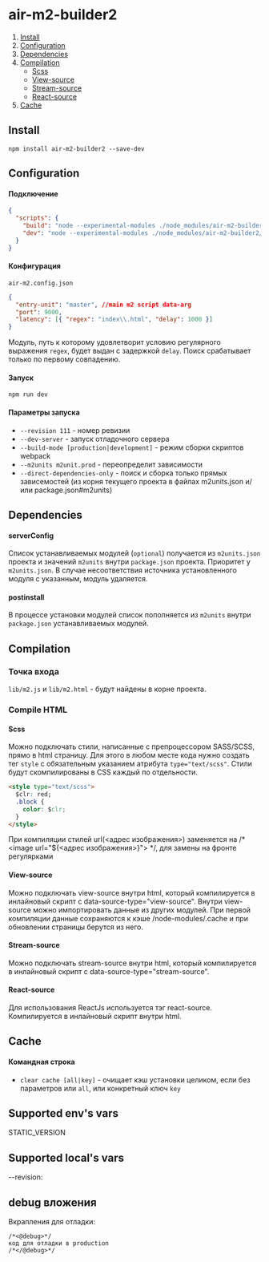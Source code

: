 # air-m2-builder2

1. [Install](#install)
2. [Configuration](#configuration)
3. [Dependencies](#dependencies)
3. [Compilation](#compilation)
    * [Scss](#scss)
    * [View-source](#view-source)
    * [Stream-source](#stream-source)
    * [React-source](#react-source)
4. [Cache](#cache)


## Install

`npm install air-m2-builder2 --save-dev`

## Configuration

#### Подключение

```json
{
  "scripts": {
    "build": "node --experimental-modules ./node_modules/air-m2-builder2/bin/server.mjs",
    "dev": "node --experimental-modules ./node_modules/air-m2-builder2/bin/server.mjs --dev-server"
  }
}
```

#### Конфигурация

`air-m2.config.json`

```json
{
  "entry-unit": "master", //main m2 script data-arg
  "port": 9000,
  "latency": [{ "regex": "index\\.html", "delay": 1000 }]
}
```

Модуль, путь к которому удовлетворит условию регулярного выражения `regex`, будет выдан с задержкой `delay`.
Поиск срабатывает только по первому совпадению.

#### Запуск

`npm run dev`

#### Параметры запуска

- `--revision 111` - номер ревизии
- `--dev-server` - запуск отладочного сервера
- `--build-mode [production|development]` - режим сборки скриптов webpack
- `--m2units m2unit.prod` - переопределит зависимости
- `--direct-dependencies-only` - поиск и сборка только прямых зависемостей (из корня текущего проекта в файлах m2units.json и/или package.json#m2units)

## Dependencies

#### serverConfig
Список устанавливаемых модулей (`optional`) получается из `m2units.json` проекта и значений `m2units` внутри `package.json` проекта.
Приоритет у `m2units.json`. В случае несоответствия источника установленного модуля с указанным, модуль удаляется. 

#### postinstall
В процессе установки модулей список пополняется из `m2units` внутри `package.json` устанавливаемых модулей. 

## Compilation

### Точка входа

`lib/m2.js` и `lib/m2.html` - будут найдены в корне проекта.

### Compile HTML

#### Scss

Можно подключать стили, написанные с препроцессором SASS/SCSS, прямо в html страницу.
Для этого в любом месте кода нужно создать тег `style` с обязательным указанием атрибута `type="text/scss"`.
Стили будут скомпилированы в CSS каждый по отдельности.

```html
<style type="text/scss">
  $clr: red;
  .block {
    color: $clr;
  }
</style>
```

При компиляции стилей url(<адрес изображения>) заменяется на /* \<image url="${<адрес изображения>}"> */,
для замены на фронте регулярками

#### View-source

Можно подключать view-source внутри html, который компилируется в инлайновый скрипт с data-source-type="view-source". 
Внутри view-source можно импортировать данные из других модулей. При первой компиляции данные сохраняются к кэше 
<project-name>/node-modules/.cache и при обновлении страницы берутся из него. 

#### Stream-source

Можно подключать stream-source внутри html, который компилируется в инлайновый скрипт с data-source-type="stream-source". 

#### React-source

Для использования ReactJs используется тэг react-source. Компилируется в инлайновый скрипт внутри html. 

## Cache

#### Командная строка

- `clear cache [all|key]` - очищает кэш установки целиком, если без параметров или `all`, или конкретный ключ `key`


## Supported env's vars
STATIC_VERSION

## Supported local's vars
--revision:<build-number>

## debug вложения

Вкрапления для отладки:
``` 
/*<@debug>*/
код для отладки в production
/*</@debug>*/
```
